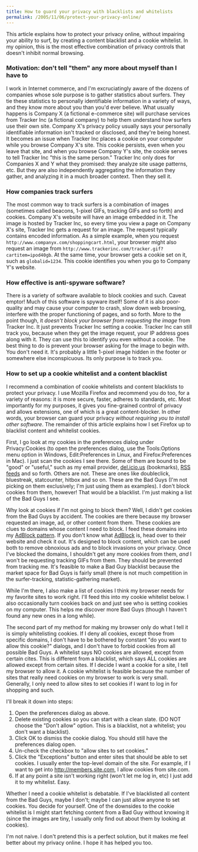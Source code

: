 ```yaml
---
title: How to guard your privacy with blacklists and whitelists
permalink: /2005/11/06/protect-your-privacy-online/
---
```

This article explains how to protect your privacy online, without impairing your ability to surf, by creating a content blacklist and a cookie whitelist. In my opinion, this is the most effective combination of privacy controls that doesn't inhibit normal browsing.

### Motivation: don't tell "them" any more about myself than I have to

I work in Internet commerce, and I'm excruciatingly aware of the dozens of companies whose sole purpose is to gather statistics about surfers. They tie these statistics to personally identifiable information in a variety of ways, and they know more about you than you'd ever believe. What usually happens is Company X (a fictional e-commerce site) will purchase services from Tracker Inc (a fictional company) to help them understand how surfers use their own site. Company X's privacy policy usually says your personally identifiable information isn't tracked or disclosed, and they're being honest. It becomes an issue when Tracker Inc places a cookie on your computer while you browse Company X's site. This cookie persists, even when you leave that site, and when you browse Company Y's site, the cookie serves to tell Tracker Inc "this is the same person." Tracker Inc only does for Companies X and Y what they promised: they analyze site usage patterns, etc. But they are also independently aggregating the information they gather, and analyzing it in a much broader context. Then they sell it.

### How companies track surfers

The most common way to track surfers is a combination of images (sometimes called beacons, 1-pixel GIFs, tracking GIFs and so forth) and cookies. Company X's website will have an image embedded in it. The image is hosted by Tracker Inc, so every time you view a page on Company X's site, Tracker Inc gets a request for an image. The request typically contains encoded information. As a simple example, when you request `http://www.companyx.com/shoppingcart.html`, your browser might also request an image from `http://www.trackerinc.com/tracker.gif?cartitem=ipod40gb`. At the same time, your browser gets a cookie set on it, such as `globalid=1234`. This cookie identifies you when you go to Company Y's website.

### How effective is anti-spyware software?

There is a variety of software available to block cookies and such. Caveat emptor! Much of this software is spyware itself! Some of it is also poor-quality and may cause your computer to crash, slow down web browsing, interfere with the proper functioning of pages, and so forth. More to the point though, it *doesn't block your browser from requesting the image* from Tracker Inc. It just prevents Tracker Inc setting a cookie. Tracker Inc can still track you, because when they get the image request, your IP address goes along with it. They can use this to identify you even without a cookie. The best thing to do is prevent your browser asking for the image to begin with. You don't need it. It's probably a little 1-pixel image hidden in the footer or somewhere else inconspicuous. Its only purpose is to track you.

### How to set up a cookie whitelist and a content blacklist

I recommend a combination of cookie whitelists and content blacklists to protect your privacy. I use Mozilla Firefox and recommend you do too, for a variety of reasons: it is more secure, faster, adheres to standards, etc. Most importantly for my purposes, it gives you fine-grained control of privacy and allows extensions, one of which is a great content-blocker. In other words, your browser can guard your privacy *without requiring you to install other software*. The remainder of this article explains how I set Firefox up to blacklist content and whitelist cookies.

First, I go look at my cookies in the preferences dialog under Privacy:Cookies (to open the preferences dialog, use the Tools:Options menu option in Windows, Edit:Preferences in Linux, and Firefox:Preferences in Mac). I just scan the cookies I see there. Some of them are bound to be "good" or "useful," such as my email provider, [del.icio.us][1] (bookmarks), [RSS feeds][2] and so forth. Others are not. These are ones like doubleclick, bluestreak, statcounter, hitbox and so on. These are the Bad Guys (I'm not picking on them exclusively; I'm just using them as examples). I don't block cookies from them, however! That would be a blacklist. I'm just making a list of the Bad Guys I see.

Why look at cookies if I'm not going to block them? Well, I didn't get cookies from the Bad Guys by accident. The cookies are there because my browser requested an image, ad, or other content from them. These cookies are clues to domains whose content I need to block. I feed these domains into my [AdBlock pattern][3]. If you don't know what [AdBlock][4] is, head over to their website and check it out. It's designed to block content, which can be used both to remove obnoxious ads and to block invasions on your privacy. Once I've blocked the domains, I shouldn't get any more cookies from them, *and* I won't be requesting tracking GIFs from them. They should be prevented from tracking me. It's feasible to make a Bad Guy blacklist because the market space for Bad Guys is fairly small (there is not much competition in the surfer-tracking, statistic-gathering market).

While I'm there, I also make a list of cookies I think my browser needs for my favorite sites to work right. I'll feed this into my cookie whitelist below. I also occasionally turn cookies back on and just see who is setting cookies on my computer. This helps me discover more Bad Guys (though I haven't found any new ones in a long while).

The second part of my method for making my browser only do what I tell it is simply whitelisting cookies. If I deny all cookies, except those from specific domains, I don't have to be bothered by constant "do you want to allow this cookie?" dialogs, and I don't have to forbid cookies from all possible Bad Guys. A whitelist says NO cookies are allowed, except from certain cites. This is different from a blacklist, which says ALL cookies are allowed except from certain sites. If I decide I want a cookie for a site, I tell my browser to allow it. A cookie whitelist is feasible because the number of sites that really need cookies on my browser to work is very small. Generally, I only need to allow sites to set cookies if I want to log in for shopping and such.

I'll break it down into steps:

1.  Open the preferences dialog as above.
2.  Delete existing cookies so you can start with a clean slate. (DO NOT choose the "Don't allow" option. This is a blacklist, not a whitelist; you don't want a blacklist).
3.  Click OK to dismiss the cookie dialog. You should still have the preferences dialog open.
4.  Un-check the checkbox to "allow sites to set cookies."
5.  Click the "Exceptions" button and enter sites that should be able to set cookies. I usually enter the top-level domain of the site. For example, if I want to get into http://members.site.com, I allow cookies from site.com.
6.  If at any point a site isn't working right (won't let me log in, etc) I just add it to my whitelist. Easy.

Whether I need a cookie whitelist is debatable. If I've blacklisted all content from the Bad Guys, maybe I don't; maybe I can just allow anyone to set cookies. You decide for yourself. One of the downsides to the cookie whitelist is I might start fetching content from a Bad Guy without knowing it (since the images are tiny, I usually only find out about them by looking at cookies).

I'm not naive. I don't pretend this is a perfect solution, but it makes me feel better about my privacy online. I hope it has helped you too.

 [1]: http://del.icio.us
 [2]: http://bloglines.com
 [3]: /blog/2005/10/26/adblock-patterns/
 [4]: http://adblock.mozdev.org/

